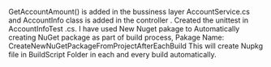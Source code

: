 GetAccountAmount() is added in the bussiness layer AccountService.cs and AccountInfo class is added in the controller .
Created the unittest in AccountInfoTest .cs.
I have used New Nuget pakage to Automatically creating NuGet package as part of build process, Pakage Name: CreateNewNuGetPackageFromProjectAfterEachBuild This will create Nupkg file in BuildScript Folder in each and every build automatically.
